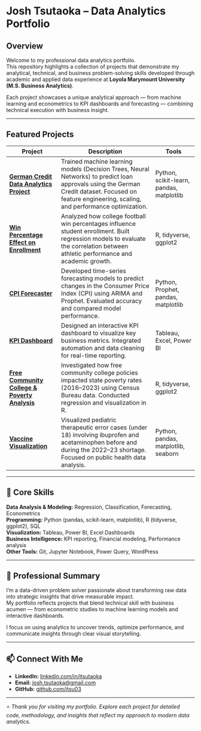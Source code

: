 # Josh Tsutaoka – Data Analytics Portfolio

## Overview
Welcome to my professional data analytics portfolio.  
This repository highlights a collection of projects that demonstrate my analytical, technical, and business problem-solving skills developed through academic and applied data experience at **Loyola Marymount University (M.S. Business Analytics)**.

Each project showcases a unique analytical approach — from machine learning and econometrics to KPI dashboards and forecasting — combining technical execution with business insight.

---

## Featured Projects

| Project | Description | Tools |
|----------|--------------|--------|
| [**German Credit Data Analytics Project**](https://github.com/jtsu03/German-Credit-Data-Analytics-Project) | Trained machine learning models (Decision Trees, Neural Networks) to predict loan approvals using the German Credit dataset. Focused on feature engineering, scaling, and performance optimization. | Python, scikit-learn, pandas, matplotlib |
| [**Win Percentage Effect on Enrollment**](https://github.com/jtsu03/Win-Percentage-Effect-Enrollment) | Analyzed how college football win percentages influence student enrollment. Built regression models to evaluate the correlation between athletic performance and academic growth. | R, tidyverse, ggplot2 |
| [**CPI Forecaster**](https://github.com/jtsu03/CPIForecaster) | Developed time-series forecasting models to predict changes in the Consumer Price Index (CPI) using ARIMA and Prophet. Evaluated accuracy and compared model performance. | Python, Prophet, pandas, matplotlib |
| [**KPI Dashboard**](https://github.com/jtsu03/KPI-DashBoard) | Designed an interactive KPI dashboard to visualize key business metrics. Integrated automation and data cleaning for real-time reporting. | Tableau, Excel, Power BI |
| [**Free Community College & Poverty Analysis**](https://github.com/jtsu03/Free-Community-College-effects-State-Poverty-Rate) | Investigated how free community college policies impacted state poverty rates (2016–2023) using Census Bureau data. Conducted regression and visualization in R. | R, tidyverse, ggplot2 |
| [**Vaccine Visualization**](https://github.com/jtsu03/Vaccine-Visualization) | Visualized pediatric therapeutic error cases (under 18) involving ibuprofen and acetaminophen before and during the 2022–23 shortage. Focused on public health data analysis. | Python, pandas, matplotlib, seaborn |
---

## 🧠 Core Skills

**Data Analysis & Modeling:** Regression, Classification, Forecasting, Econometrics  
**Programming:** Python (pandas, scikit-learn, matplotlib), R (tidyverse, ggplot2), SQL  
**Visualization:** Tableau, Power BI, Excel Dashboards  
**Business Intelligence:** KPI reporting, Financial modeling, Performance analysis  
**Other Tools:** Git, Jupyter Notebook, Power Query, WordPress  

---

## 💼 Professional Summary
I’m a data-driven problem solver passionate about transforming raw data into strategic insights that drive measurable impact.  
My portfolio reflects projects that blend technical skill with business acumen — from econometric studies to machine learning models and interactive dashboards.  

I focus on using analytics to uncover trends, optimize performance, and communicate insights through clear visual storytelling.

---

## 📫 Connect With Me
- **LinkedIn:** [linkedin.com/in/jtsutaoka](https://www.linkedin.com/in/jtsutaoka)  
- **Email:** [josh.tsutaoka@gmail.com](mailto:josh.tsutaoka@gmail.com)  
- **GitHub:** [github.com/jtsu03](https://github.com/jtsu03)

---

⭐ *Thank you for visiting my portfolio. Explore each project for detailed code, methodology, and insights that reflect my approach to modern data analytics.*
